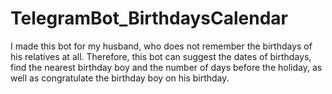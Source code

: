 # TelegramBot_BirthdaysCalendar
I made this bot for my husband, who does not remember the birthdays of his relatives at all. Therefore, this bot can suggest the dates of birthdays, find the nearest birthday boy and the number of days before the holiday, as well as congratulate the birthday boy on his birthday.
